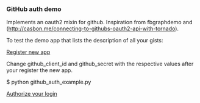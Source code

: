 ### GitHub auth demo

Implements an oauth2 mixin for github.
Inspiration from fbgraphdemo and (http://casbon.me/connecting-to-githubs-oauth2-api-with-tornado).

To test the demo app that lists the description of all your gists:

[Register new app](github_auth/register_new_app.png)

Change github_client_id and github_secret with the respective values after your register the new app.

$ python github_auth_example.py

[Authorize your login](github_auth/auth_screen.png)
